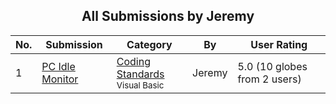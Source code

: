 ﻿<div align="center">

## All Submissions by Jeremy

</div>

No.  | Submission | Category | By   | User Rating
---- | ---------- | -------- | ---- | -----------
1 | [PC Idle Monitor<br />](https://github.com/Planet-Source-Code/jeremy-pc-idle-monitor__1-23381) | [Coding Standards<br /><sup>Visual Basic</sup>](../ByCategory/coding-standards__1-43.md) | Jeremy | 5.0 (10 globes from 2 users)

